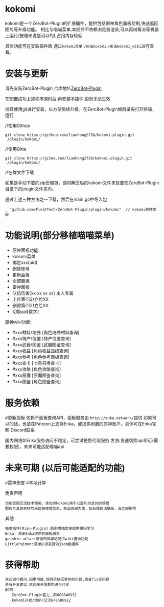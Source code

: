 # kokomi

kokomi是一个ZeroBot-Plugin的扩展插件，提供包括原神角色面板绘制,快速返回图片等升级功能。
相比与喵喵菜单,本插件不依赖浏览器渲染,可以再树莓派等机器上运行(按理来说是可以的),占用内存较低

具体功能可在安装插件后 通过`kokomi菜单`,`/用法kokomi`,`/用法kokomi_wiki`进行查看。
# 安装与更新

请先安装ZeroBot-Plugin,仓库地址[ZeroBot-Plugin](https://github.com/FloatTech/ZeroBot-Plugin)

在配置成功上述程序源码后,再安装本插件,否则无法生效


推荐使用git进行安装，以方便后续升级。在ZeroBot-Plugin根目录夹打开终端，运行

//使用Github

    git clone https://github.com/lianhong2758/kokomi-plugin.git ./plugin/kokomi/
    
//使用Gitte

    git clone https://gitee.com/lianhong2758/kokomi-plugin.git ./plugin/kokomi/

//在群文件下载

如果是手动下载的zip压缩包，请将解压后的kokomi文件夹放置在ZeroBot-Plugin目录下的plugin文件夹内。

通过上述三种方法之一下载，然后在main.go中导入包

    _ "github.com/FloatTech/ZeroBot-Plugin/plugin/kokomi"  // kokomi原神面板

# 功能说明(部分移植喵喵菜单)
- 原神面板功能:
- kokomi菜单
- 绑定xxx(uid)
- 删除账号
- 更新面板
- 全部面板
- 雷神面板
- 队伍伤害[xx xx xx xx]
主人专属
- 上传第(1|2)立绘XX
- 删除第(1|2)立绘XX
- 切换api[数字]

原神wiki功能:
- #xxx材料/培养 [角色培养材料查询]
- #xxx特产/位置 [特产位置查询] 
- #xxx武器/图鉴 [武器图鉴查询]
- #xxx收益 [角色收益曲线查询]
- #xxx参考 [角色参考面板查询]
- #xxx查卡 [七圣召唤查卡]
- #xxx攻略 [角色攻略查询]
- #xxx原魔 [原魔图鉴查询]
- #xxx图鉴 [角色图鉴查询]

# 服务依赖

#更新面板 依赖于面板查询API，面板服务由 `http://enka.network/`提供
如果可以的话，也请在Patreon上支持Enka，或提供闲置的原神账户，具体可在Enka官网 Discord联系

国内网络如Enka服务访问不稳定，可尝试更换代理服务
方法:发送切换api即可(需要权限)，未来可能适配喵喵api
# 未来可期 (以后可能适配的功能)
#雷神伤害
#本地计算

免责声明

    功能仅限交流技术使用，请勿将kokomi用于以盈利为目的的场景
    图片与其他素材均来借用喵喵菜单，在此感谢大佬，如有侵权请联系，会立即删除

其他

    喵喵插件[Miao-Plugin]:感谢喵喵菜单提供模板学习
    Enka: 感谢Enka提供的面板服务
    genshin-atlas:感谢西风驿站提供wiki查询功能
    LittlePaimon:感谢小派蒙提供json数据库
    
# 获得帮助
    欢迎进行提问,如果可能,我将尽快回答你的问题,或者fix该问题
    若有开发建议,欢迎来开发群内进行讨论
    QQ群
       ZeroBot-Plugin官方二群609640932
       kokomi开发/维护/交流678586912
